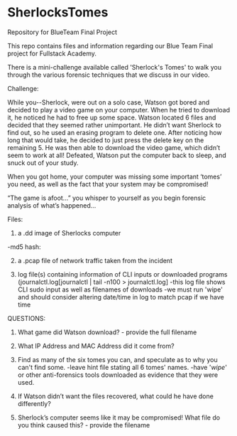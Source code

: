 # SherlocksTomes
Repository for BlueTeam Final Project


This repo contains files and information regarding our Blue Team Final project for Fullstack Academy.

There is a mini-challenge available called 'Sherlock's Tomes' to walk you through the various forensic techniques that we discuss in our video.


Challenge:

While you--Sherlock, were out on a solo case, Watson got bored and decided to play a video game on your computer. When he tried to download it, he noticed he had to free up some space. Watson located 6 files and decided that they seemed rather unimportant. He didn’t want Sherlock to find out, so he used an erasing program to delete one. After noticing how long that would take, he decided to just press the delete key on the remaining 5. He was then able to download the video game, which didn’t seem to work at all! Defeated, Watson put the computer back to sleep, and snuck out of your study.

When you got home, your computer was missing some important ‘tomes’ you need, as well as the fact that your system may be compromised!

“The game is afoot…” you whisper to yourself as you begin forensic analysis of what’s happened…

Files:
1. a .dd image of Sherlocks computer

  -md5 hash:

2. a .pcap file of network traffic taken from the incident

3. log file(s) containing information of CLI inputs or downloaded programs (journalctl.log[journalctl | tail -n100 > journalctl.log]
									-this log file shows CLI sudo input as well as filenames of downloads
									-we must run 'wipe' and should consider altering date/time in log
									to match pcap if we have time




QUESTIONS:
1. What game did Watson download? - provide the full filename 

2. What IP Address and MAC Address did it come from?

3. Find as many of the six tomes you can, and speculate as to why you can't find some.
	-leave hint file stating all 6 tomes' names.
	-have '_wipe_' or other anti-forensics tools downloaded as evidence that they were used.

4. If Watson didn’t want the files recovered, what could he have done differently?

5. Sherlock’s computer seems like it may be compromised! What file do you think caused this? - provide the filename

